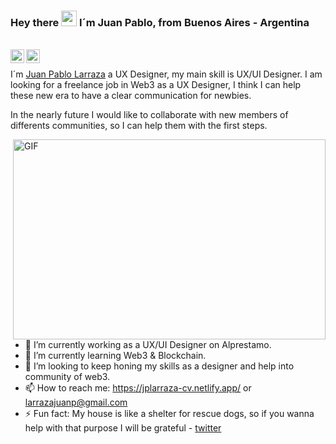 
### Hey there <img src="https://media.giphy.com/media/hvRJCLFzcasrR4ia7z/giphy.gif" width="25px"> I´m Juan Pablo, from Buenos Aires - Argentina
<br />
<a href="https://twitter.com/chimpahouse" target="_blank">
  <img align="left" alt="Juan Pablo Larraza | Twitter" width="22px" src="https://raw.githubusercontent.com/peterthehan/peterthehan/master/assets/twitter.svg" />
</a>
<a href="https://www.linkedin.com/in/juanpablolarraza/">
  <img align="left" alt="Juan Pablo Larraza - Linkedin" width="22px" src="https://raw.githubusercontent.com/peterthehan/peterthehan/master/assets/linkedin.svg" />
</a>

<br />

I´m [Juan Pablo Larraza](https://jplarraza-cv.netlify.app/) a UX Designer, my main skill is UX/UI Designer. I am looking for a freelance job in Web3 as a UX Designer, I think I can help these new era to have a clear communication for newbies.

In the nearly future I would like to collaborate with new members of differents communities, so I can help them with the first steps.

<img align="right" alt="GIF" src="https://github.com/abhisheknaiidu/abhisheknaiidu/blob/master/code.gif?raw=true" width="500" height="320" />

<br />

- 🔭 I’m currently working as a  UX/UI Designer on Alprestamo.
- 🌱 I’m currently learning Web3 & Blockchain.
- 🤔 I’m looking to keep honing my skills as a designer and help into community of web3.
- 📫 How to reach me: https://jplarraza-cv.netlify.app/ or larrazajuanp@gmail.com
- ⚡ Fun fact: My house is like a shelter for rescue dogs, so if you wanna help with that purpose I will be grateful - [twitter](https://twitter.com/ManosHuellas)

<br />




<!--
**larrazajuanp/larrazajuanp** is a ✨ _special_ ✨ repository because its `README.md` (this file) appears on your GitHub profile.

Here are some ideas to get you started:


-->
